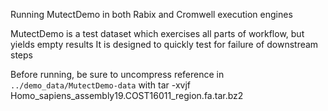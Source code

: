 Running MutectDemo in both Rabix and Cromwell execution engines

MutectDemo is a test dataset which exercises all parts of workflow, but yields empty results
It is designed to quickly test for failure of downstream steps

Before running, be sure to uncompress reference in `../demo_data/MutectDemo-data` with
    tar -xvjf Homo_sapiens_assembly19.COST16011_region.fa.tar.bz2

